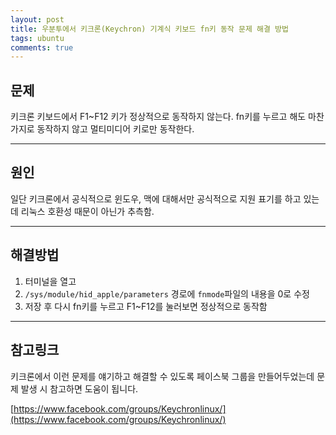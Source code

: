```yaml
---
layout: post
title: 우분투에서 키크론(Keychron) 기계식 키보드 fn키 동작 문제 해결 방법
tags: ubuntu
comments: true
---
```


## 문제

키크론 키보드에서 F1~F12 키가 정상적으로 동작하지 않는다. fn키를 누르고 해도 마찬가지로 동작하지 않고 멀티미디어 키로만 동작한다.  
  
---

## 원인

일단 키크론에서 공식적으로 윈도우, 맥에 대해서만 공식적으로 지원 표기를 하고 있는데 리눅스 호환성 때문이 아닌가 추측함.  

---

## 해결방법

1. 터미널을 열고  
2. `/sys/module/hid_apple/parameters` 경로에 `fnmode`파일의 내용을 0로 수정  
3. 저장 후 다시 fn키를 누르고 F1~F12를 눌러보면 정상적으로 동작함  
  
---

## 참고링크

키크론에서 이런 문제를 얘기하고 해결할 수 있도록 페이스북 그룹을 만들어두었는데 문제 발생 시 참고하면 도움이 됩니다.  

[https://www.facebook.com/groups/Keychronlinux/](https://www.facebook.com/groups/Keychronlinux/)  
